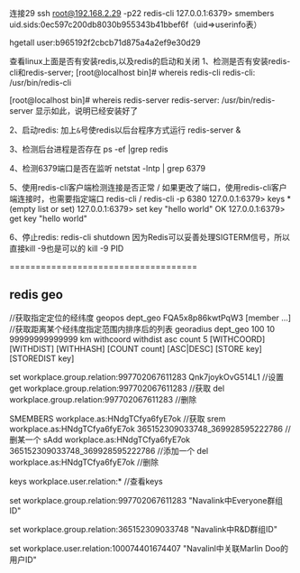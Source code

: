 连接29
ssh root@192.168.2.29 -p22
redis-cli
127.0.0.1:6379> smembers uid.sids:0ec597c200db8030b955343b41bbef6f（uid=>userinfo表）

hgetall user:b965192f2cbcb71d875a4a2ef9e30d29

查看linux上面是否有安装redis,以及redis的启动和关闭
1、检测是否有安装redis-cli和redis-server;
[root@localhost bin]# whereis redis-cli
redis-cli: /usr/bin/redis-cli

[root@localhost bin]# whereis redis-server
redis-server: /usr/bin/redis-server
显示如此，说明已经安装好了

2、启动redis:
加上`&`号使redis以后台程序方式运行
redis-server &

3、检测后台进程是否存在
ps -ef |grep redis

4、检测6379端口是否在监听
netstat -lntp | grep 6379

5、使用redis-cli客户端检测连接是否正常 / 如果更改了端口，使用redis-cli客户端连接时，也需要指定端口
redis-cli / redis-cli -p 6380
127.0.0.1:6379> keys *
(empty list or set)
127.0.0.1:6379> set key "hello world"
OK
127.0.0.1:6379> get key
"hello world"

6、停止redis:
redis-cli shutdown
因为Redis可以妥善处理SIGTERM信号，所以直接kill -9也是可以的
kill -9 PID

====================================
## redis geo
//获取指定定位的经纬度
geopos dept_geo FQA5x8p86kwtPqW3 [member ...] 
//获取距离某个经纬度指定范围内排序后的列表
georadius dept_geo 100 10 99999999999999 km withcoord withdist asc count 5 [WITHCOORD] [WITHDIST] [WITHHASH] [COUNT count] [ASC|DESC] [STORE key] [STOREDIST key]



set workplace.group.relation:997702067611283 Qnk7joykOvG514L1 //设置
get workplace.group.relation:997702067611283 //获取
del workplace.group.relation:997702067611283 //删除

SMEMBERS workplace.as:HNdgTCfya6fyE7ok //获取
srem workplace.as:HNdgTCfya6fyE7ok 365152309033748_369928595222786 //删某一个
sAdd workplace.as:HNdgTCfya6fyE7ok 365152309033748_369928595222786 //添加一个
del workplace.as:HNdgTCfya6fyE7ok //删除

keys workplace.user.relation:* //查看keys


set workplace.group.relation:997702067611283 "Navalink中Everyone群组ID"

set workplace.group.relation:365152309033748 "Navalink中R&D群组ID"

set workplace.user.relation:100074401674407 "Navalinl中关联Marlin Doo的用户ID"
